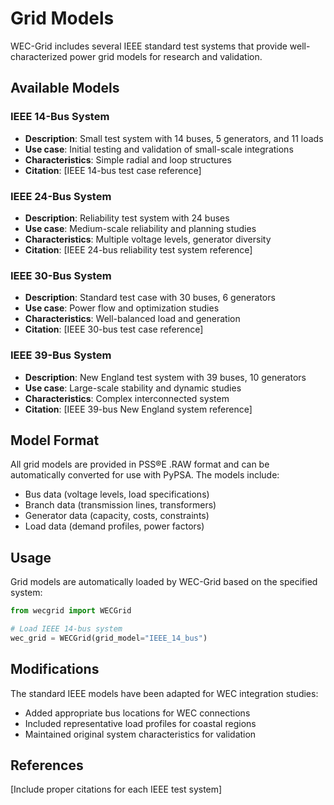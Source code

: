 # Grid Models

WEC-Grid includes several IEEE standard test systems that provide well-characterized power grid models for research and validation.

## Available Models

### IEEE 14-Bus System
- **Description**: Small test system with 14 buses, 5 generators, and 11 loads
- **Use case**: Initial testing and validation of small-scale integrations
- **Characteristics**: Simple radial and loop structures
- **Citation**: [IEEE 14-bus test case reference]

### IEEE 24-Bus System  
- **Description**: Reliability test system with 24 buses
- **Use case**: Medium-scale reliability and planning studies
- **Characteristics**: Multiple voltage levels, generator diversity
- **Citation**: [IEEE 24-bus reliability test system reference]

### IEEE 30-Bus System
- **Description**: Standard test case with 30 buses, 6 generators
- **Use case**: Power flow and optimization studies  
- **Characteristics**: Well-balanced load and generation
- **Citation**: [IEEE 30-bus test case reference]

### IEEE 39-Bus System
- **Description**: New England test system with 39 buses, 10 generators
- **Use case**: Large-scale stability and dynamic studies
- **Characteristics**: Complex interconnected system
- **Citation**: [IEEE 39-bus New England system reference]

## Model Format

All grid models are provided in PSS®E .RAW format and can be automatically converted for use with PyPSA. The models include:

- Bus data (voltage levels, load specifications)
- Branch data (transmission lines, transformers)
- Generator data (capacity, costs, constraints)
- Load data (demand profiles, power factors)

## Usage

Grid models are automatically loaded by WEC-Grid based on the specified system:

```python
from wecgrid import WECGrid

# Load IEEE 14-bus system
wec_grid = WECGrid(grid_model="IEEE_14_bus")
```

## Modifications

The standard IEEE models have been adapted for WEC integration studies:

- Added appropriate bus locations for WEC connections
- Included representative load profiles for coastal regions
- Maintained original system characteristics for validation

## References

[Include proper citations for each IEEE test system]
